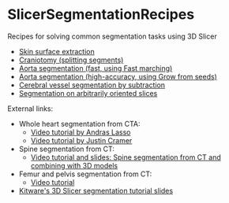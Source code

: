 # SlicerSegmentationRecipes
Recipes for solving common segmentation tasks using 3D Slicer

- [Skin surface extraction](SkinSurface/README.md)
- [Craniotomy (splitting segments)](Craniotomy/README.md)
- [Aorta segmentation (fast, using Fast marching)](AortaFastMarching/README.md)
- [Aorta segmentation (high-accuracy, using Grow from seeds)](AortaMaskedGrowFromSeeds/README.md)
- [Cerebral vessel segmentation by subtraction](VesselSegmentationBySubtraction/README.md)
- [Segmentation on arbitrarily oriented slices](ObliqueSliceSegmentation/README.md)

External links:
- Whole heart segmentation from CTA:
  - [Video tutorial by Andras Lasso](https://youtu.be/BJoIexIvtGo)
  - [Video tutorial by Justin Cramer](https://youtu.be/55cqpl8_b8c)
- Spine segmentation from CT:
  - [Video tutorial and slides: Spine segmentation from CT and combining with 3D models](https://www.slicer.org/wiki/Documentation/Nightly/Training#Slicer4_Image_Segmentation)
- Femur and pelvis segmentation from CT:
  - [Video tutorial](https://www.slicer.org/wiki/Documentation/Nightly/Training#Slicer4_Image_Segmentation)
- [Kitware's 3D Slicer segmentation tutorial slides](https://data.kitware.com/#item/5b0f9a308d777f15ebe1fc26)
